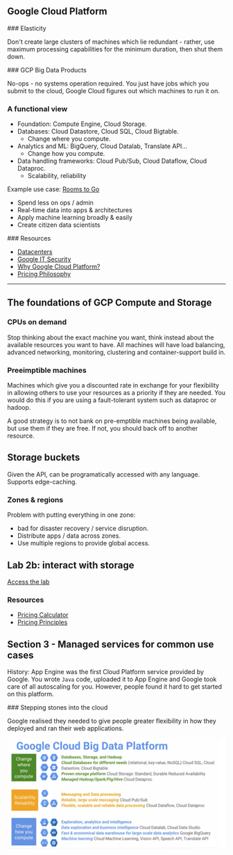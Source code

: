 ## Google Cloud Platform



### Elasticity

Don't create large clusters of machines which lie redundant - rather, use maximum processing capabilities for the minimum duration, then shut them down.


### GCP Big Data Products

No-ops - no systems operation required. You just have jobs which you submit to the cloud, Google Cloud figures out which machines to run it on.


### A functional view

- Foundation: Compute Engine, Cloud Storage.
- Databases: Cloud Datastore, Cloud SQL, Cloud Bigtable.
	- Change where you compute.
- Analytics and ML: BigQuery, Cloud Datalab, Translate API...
	- Change how you compute.
- Data handling frameworks: Cloud Pub/Sub, Cloud Dataflow, Cloud Dataproc.
	- Scalability, reliability

Example use case: [Rooms to Go](https://www.thinkwithgoogle.com/marketing-resources/data-measurement/rooms-to-go-improves-the-shopper-experience/)

- Spend less on ops / admin
- Real-time data into apps & architectures
- Apply machine learning broadly & easily
- Create citizen data scientists

### Resources

- [Datacenters](http://www.google.com/about/datacenters/)
- [Google IT Security](https://cloud.google.com/files/Google-CommonSecurity-WhitePaper-v1.4.pdf)
- [Why Google Cloud Platform?](https://cloud.google.com/why-google/)
- [Pricing Philosophy](https://cloud.google.com/pricing/philosophy)

---

## The foundations of GCP Compute and Storage

### CPUs on demand

Stop thinking about the exact machine you want, think instead about the available resources you want to have. All machines will have load balancing, advanced networking, monitoring, clustering and container-support build in.

### Preeimptible machines

Machines which give you a discounted rate in exchange for your flexibility in allowing others to use your resources as a priority if they are needed. You would do this if you are using a fault-tolerant system such as dataproc or hadoop.

A good strategy is to not bank on pre-emptible machines being available, but use them if they are free. If not, you should back off to another resource.

## Storage buckets

Given the API, can be programatically accessed with any language.
Supports edge-caching.

### Zones & regions

Problem with putting everything in one zone:

- bad for disaster recovery / service disruption.
- Distribute apps / data across zones.
- Use multiple regions to provide global access.

## Lab 2b: interact with storage

[Access the lab](https://codelabs.developers.google.com/codelabs/cpb100-cloud-storage/#0)

### Resources

- [Pricing Calculator](https://cloud.google.com/products/calculator/)
- [Pricing Principles](https://cloud.google.com/pricing/principles)


## Section 3 - Managed services for  common use cases


History: App Engine was the first Cloud Platform service provided by Google. You wrote `Java` code, uploaded it to App Engine and Google took care of all autoscaling for you.
However, people found it hard to get started on this platform.


### Stepping stones into the cloud

Google realised they needed to give people greater flexibility in how they deployed and ran their web applications.

![](img/data-platform-overview.png)







